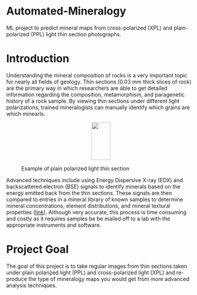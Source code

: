 # Automated-Mineralogy
ML project to predict mineral maps from cross-polarized (XPL) and plain-polarized (PPL) light thin section photographs.

# Introduction
Understanding the mineral composition of rocks is a very important topic for nearly all fields of geology. Thin sections (0.03 mm thick slices of rock) are the primary way in which researchers are able to get detailed information regarding the composition, metamorphism, and paragenetic history of a rock sample. By viewing thin sections under different light polarizations, trained mineralogists can manually identify which grains are which minearls. 

<figure>
  <p align="center"> <img src='/Images/ppltest.jpg' width="50" height="100"> </p>
  <figcaption>Example of plain polarized light thin section</figcaption>
</figure>

Advanced techniques include using Energy Dispersive X-ray (EDX) and backscattered electron (BSE) signals to identify minerals based on the energy emitted back from the thin sections. These signals are then compared to entries in a mineral library of known samples to determine mineral concentrations, element distributions, and mineral textural properties ([link](https://www.sgs.com/en/campaigns/tima-x-automated-mineralogy-system#:~:text=How%20It%20Works,entries%20in%20a%20mineral%20library.)). Although very accurate, this process is time consuming and costly as it requires samples be be mailed off to a lab with the appropriate instruments and software.

# Project Goal
The goal of this project is to take regular images from thin sections taken under plain polarized light (PPL) and cross-polarized light (XPL) and re-produce the type of mineralogy maps you would get from more advanced analysis techniques.
